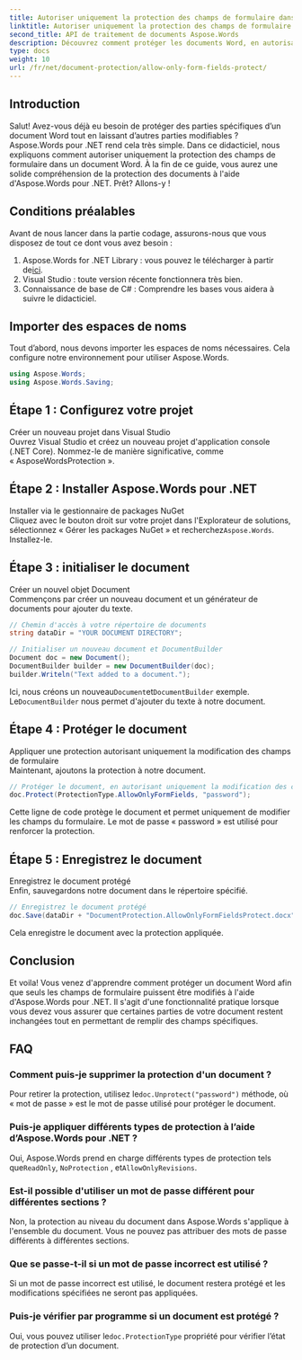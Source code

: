 ```yaml
---
title: Autoriser uniquement la protection des champs de formulaire dans un document Word
linktitle: Autoriser uniquement la protection des champs de formulaire dans un document Word
second_title: API de traitement de documents Aspose.Words
description: Découvrez comment protéger les documents Word, en autorisant uniquement la modification des champs de formulaire à l'aide d'Aspose.Words pour .NET. Suivez notre guide pour vous assurer que vos documents sont sécurisés et facilement modifiables.
type: docs
weight: 10
url: /fr/net/document-protection/allow-only-form-fields-protect/
---
```

## Introduction

Salut! Avez-vous déjà eu besoin de protéger des parties spécifiques d’un document Word tout en laissant d’autres parties modifiables ? Aspose.Words pour .NET rend cela très simple. Dans ce didacticiel, nous expliquons comment autoriser uniquement la protection des champs de formulaire dans un document Word. À la fin de ce guide, vous aurez une solide compréhension de la protection des documents à l'aide d'Aspose.Words pour .NET. Prêt? Allons-y !

## Conditions préalables

Avant de nous lancer dans la partie codage, assurons-nous que vous disposez de tout ce dont vous avez besoin :

1.  Aspose.Words for .NET Library : vous pouvez le télécharger à partir de[ici](https://releases.aspose.com/words/net/).
2. Visual Studio : toute version récente fonctionnera très bien.
3. Connaissance de base de C# : Comprendre les bases vous aidera à suivre le didacticiel.

## Importer des espaces de noms

Tout d’abord, nous devons importer les espaces de noms nécessaires. Cela configure notre environnement pour utiliser Aspose.Words.

```csharp
using Aspose.Words;
using Aspose.Words.Saving;
```

## Étape 1 : Configurez votre projet

Créer un nouveau projet dans Visual Studio  
Ouvrez Visual Studio et créez un nouveau projet d'application console (.NET Core). Nommez-le de manière significative, comme « AsposeWordsProtection ».

## Étape 2 : Installer Aspose.Words pour .NET

Installer via le gestionnaire de packages NuGet  
Cliquez avec le bouton droit sur votre projet dans l'Explorateur de solutions, sélectionnez « Gérer les packages NuGet » et recherchez`Aspose.Words`. Installez-le.

## Étape 3 : initialiser le document

Créer un nouvel objet Document  
Commençons par créer un nouveau document et un générateur de documents pour ajouter du texte.

```csharp
// Chemin d'accès à votre répertoire de documents
string dataDir = "YOUR DOCUMENT DIRECTORY";

// Initialiser un nouveau document et DocumentBuilder
Document doc = new Document();
DocumentBuilder builder = new DocumentBuilder(doc);
builder.Writeln("Text added to a document.");
```

 Ici, nous créons un nouveau`Document`et`DocumentBuilder` exemple. Le`DocumentBuilder` nous permet d'ajouter du texte à notre document.

## Étape 4 : Protéger le document

Appliquer une protection autorisant uniquement la modification des champs de formulaire  
Maintenant, ajoutons la protection à notre document.

```csharp
// Protéger le document, en autorisant uniquement la modification des champs du formulaire
doc.Protect(ProtectionType.AllowOnlyFormFields, "password");
```

Cette ligne de code protège le document et permet uniquement de modifier les champs du formulaire. Le mot de passe « password » est utilisé pour renforcer la protection.

## Étape 5 : Enregistrez le document

Enregistrez le document protégé  
Enfin, sauvegardons notre document dans le répertoire spécifié.

```csharp
// Enregistrez le document protégé
doc.Save(dataDir + "DocumentProtection.AllowOnlyFormFieldsProtect.docx");
```

Cela enregistre le document avec la protection appliquée.

## Conclusion

Et voila! Vous venez d'apprendre comment protéger un document Word afin que seuls les champs de formulaire puissent être modifiés à l'aide d'Aspose.Words pour .NET. Il s'agit d'une fonctionnalité pratique lorsque vous devez vous assurer que certaines parties de votre document restent inchangées tout en permettant de remplir des champs spécifiques.

## FAQ

###	 Comment puis-je supprimer la protection d'un document ?  
 Pour retirer la protection, utilisez le`doc.Unprotect("password")` méthode, où « mot de passe » est le mot de passe utilisé pour protéger le document.

###	 Puis-je appliquer différents types de protection à l’aide d’Aspose.Words pour .NET ?  
 Oui, Aspose.Words prend en charge différents types de protection tels que`ReadOnly`, `NoProtection` , et`AllowOnlyRevisions`.

###	 Est-il possible d'utiliser un mot de passe différent pour différentes sections ?  
Non, la protection au niveau du document dans Aspose.Words s'applique à l'ensemble du document. Vous ne pouvez pas attribuer des mots de passe différents à différentes sections.

###	 Que se passe-t-il si un mot de passe incorrect est utilisé ?  
Si un mot de passe incorrect est utilisé, le document restera protégé et les modifications spécifiées ne seront pas appliquées.

###	 Puis-je vérifier par programme si un document est protégé ?  
 Oui, vous pouvez utiliser le`doc.ProtectionType` propriété pour vérifier l’état de protection d’un document.
